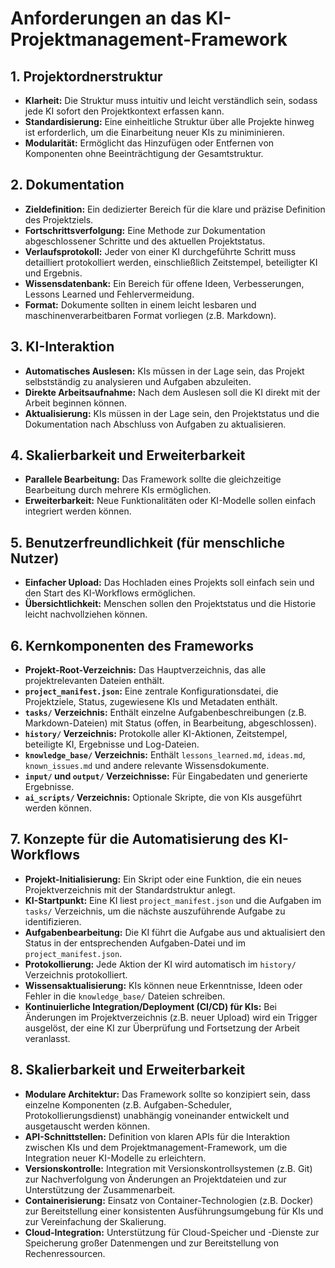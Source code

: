 
# Anforderungen an das KI-Projektmanagement-Framework

## 1. Projektordnerstruktur
- **Klarheit:** Die Struktur muss intuitiv und leicht verständlich sein, sodass jede KI sofort den Projektkontext erfassen kann.
- **Standardisierung:** Eine einheitliche Struktur über alle Projekte hinweg ist erforderlich, um die Einarbeitung neuer KIs zu miniminieren.
- **Modularität:** Ermöglicht das Hinzufügen oder Entfernen von Komponenten ohne Beeinträchtigung der Gesamtstruktur.

## 2. Dokumentation
- **Zieldefinition:** Ein dedizierter Bereich für die klare und präzise Definition des Projektziels.
- **Fortschrittsverfolgung:** Eine Methode zur Dokumentation abgeschlossener Schritte und des aktuellen Projektstatus.
- **Verlaufsprotokoll:** Jeder von einer KI durchgeführte Schritt muss detailliert protokolliert werden, einschließlich Zeitstempel, beteiligter KI und Ergebnis.
- **Wissensdatenbank:** Ein Bereich für offene Ideen, Verbesserungen, Lessons Learned und Fehlervermeidung.
- **Format:** Dokumente sollten in einem leicht lesbaren und maschinenverarbeitbaren Format vorliegen (z.B. Markdown).

## 3. KI-Interaktion
- **Automatisches Auslesen:** KIs müssen in der Lage sein, das Projekt selbstständig zu analysieren und Aufgaben abzuleiten.
- **Direkte Arbeitsaufnahme:** Nach dem Auslesen soll die KI direkt mit der Arbeit beginnen können.
- **Aktualisierung:** KIs müssen in der Lage sein, den Projektstatus und die Dokumentation nach Abschluss von Aufgaben zu aktualisieren.

## 4. Skalierbarkeit und Erweiterbarkeit
- **Parallele Bearbeitung:** Das Framework sollte die gleichzeitige Bearbeitung durch mehrere KIs ermöglichen.
- **Erweiterbarkeit:** Neue Funktionalitäten oder KI-Modelle sollen einfach integriert werden können.

## 5. Benutzerfreundlichkeit (für menschliche Nutzer)
- **Einfacher Upload:** Das Hochladen eines Projekts soll einfach sein und den Start des KI-Workflows ermöglichen.
- **Übersichtlichkeit:** Menschen sollen den Projektstatus und die Historie leicht nachvollziehen können.




## 6. Kernkomponenten des Frameworks
- **Projekt-Root-Verzeichnis:** Das Hauptverzeichnis, das alle projektrelevanten Dateien enthält.
- **`project_manifest.json`:** Eine zentrale Konfigurationsdatei, die Projektziele, Status, zugewiesene KIs und Metadaten enthält.
- **`tasks/` Verzeichnis:** Enthält einzelne Aufgabenbeschreibungen (z.B. Markdown-Dateien) mit Status (offen, in Bearbeitung, abgeschlossen).
- **`history/` Verzeichnis:** Protokolle aller KI-Aktionen, Zeitstempel, beteiligte KI, Ergebnisse und Log-Dateien.
- **`knowledge_base/` Verzeichnis:** Enthält `lessons_learned.md`, `ideas.md`, `known_issues.md` und andere relevante Wissensdokumente.
- **`input/` und `output/` Verzeichnisse:** Für Eingabedaten und generierte Ergebnisse.
- **`ai_scripts/` Verzeichnis:** Optionale Skripte, die von KIs ausgeführt werden können.

## 7. Konzepte für die Automatisierung des KI-Workflows
- **Projekt-Initialisierung:** Ein Skript oder eine Funktion, die ein neues Projektverzeichnis mit der Standardstruktur anlegt.
- **KI-Startpunkt:** Eine KI liest `project_manifest.json` und die Aufgaben im `tasks/` Verzeichnis, um die nächste auszuführende Aufgabe zu identifizieren.
- **Aufgabenbearbeitung:** Die KI führt die Aufgabe aus und aktualisiert den Status in der entsprechenden Aufgaben-Datei und im `project_manifest.json`.
- **Protokollierung:** Jede Aktion der KI wird automatisch im `history/` Verzeichnis protokolliert.
- **Wissensaktualisierung:** KIs können neue Erkenntnisse, Ideen oder Fehler in die `knowledge_base/` Dateien schreiben.
- **Kontinuierliche Integration/Deployment (CI/CD) für KIs:** Bei Änderungen im Projektverzeichnis (z.B. neuer Upload) wird ein Trigger ausgelöst, der eine KI zur Überprüfung und Fortsetzung der Arbeit veranlasst.




## 8. Skalierbarkeit und Erweiterbarkeit
- **Modulare Architektur:** Das Framework sollte so konzipiert sein, dass einzelne Komponenten (z.B. Aufgaben-Scheduler, Protokollierungsdienst) unabhängig voneinander entwickelt und ausgetauscht werden können.
- **API-Schnittstellen:** Definition von klaren APIs für die Interaktion zwischen KIs und dem Projektmanagement-Framework, um die Integration neuer KI-Modelle zu erleichtern.
- **Versionskontrolle:** Integration mit Versionskontrollsystemen (z.B. Git) zur Nachverfolgung von Änderungen an Projektdateien und zur Unterstützung der Zusammenarbeit.
- **Containerisierung:** Einsatz von Container-Technologien (z.B. Docker) zur Bereitstellung einer konsistenten Ausführungsumgebung für KIs und zur Vereinfachung der Skalierung.
- **Cloud-Integration:** Unterstützung für Cloud-Speicher und -Dienste zur Speicherung großer Datenmengen und zur Bereitstellung von Rechenressourcen.


